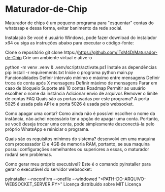 # Maturador-de-Chip
Maturador de chips é um pequeno programa para "esquentar" contas do whatssap e dessa forma, evitar banimento da rede social.

Instalação
Se você é usuário Windows, pode fazer download do instalador x64 ou siga as instruções abaixo para executar o código-fonte:

Clone o repositório
git clone https://https://github.com/iTsM4D/Maturador-de-Chip
Crie um ambiente virtual e ative-o

python -m venv .venv 
& .venv/scripts/activate.ps1
Instale as dependências
pip install -r requirements.txt
Inicie o programa
python main.py
Funcionalidades
Definir intervalo mínimo e máximo entre mensagens
Definir troca de conta após X mensagens
Definir máximo de mensagens
Parar em caso de bloqueio
Suporte até 10 contas
Roadmap
Permitir ao usuário escolher o nome da instância
Adicionar envio de arquivos
Remover o limite de contas
FAQ
Quais são as portas usadas por este programa?
A porta 5025 é usada pela API e a porta 5026 é usada pelo websocket.

Como apagar uma conta?
Como ainda não é possível escolher o nome da instância, não achei necessário ter a opção de apagar uma conta. Portanto, se você deseja trocar uma conta, pode simplesmente desconectá-la pelo próprio WhatsApp e reiniciar o programa.

Quais são os requisitos mínimos do sistema?
desenvolvi em uma maquina com processador i3 e 4GB de memoria RAM, portanto, se sua maquina possui configurações semelhantes ou superiores a essas, o maturador rodará sem problemas.

Como gerar meu próprio executável?
Este é o comando pyinstaller para gerar o executável do servidor websocket:

pyinstaller --noconfirm --onefile --windowed  "<PATH-DO-ARQUIVO-WEBSOCKET_SERVER.PY>"
Licença
distribuído sobre MIT Licença
